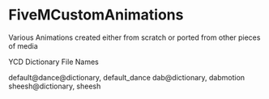 # FiveMCustomAnimations
Various Animations created either from scratch or ported from other pieces of media

YCD Dictionary File Names

default@dance@dictionary, default_dance
dab@dictionary, dabmotion
sheesh@dictionary, sheesh

